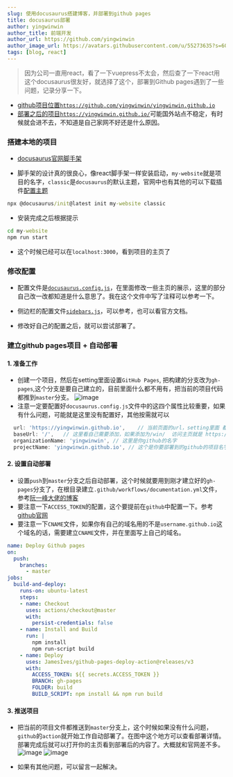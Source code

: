 ```yaml
---
slug: 使用docusaurus搭建博客，并部署到github pages
title: docusaurus部署
author: yingwinwin
author_title: 前端开发
author_url: https://github.com/yingwinwin
author_image_url: https://avatars.githubusercontent.com/u/55273635?s=60&v=4
tags: [blog, react]
---
```


> 因为公司一直用react，看了一下vuepress不太会，然后查了一下react用这个docusaurus很友好，就选择了这个，部署到Github pages遇到了一些问题，记录分享一下。

- [github项目位置`https://github.com/yingwinwin/yingwinwin.github.io`](https://github.com/yingwinwin/yingwinwin.github.io)
- [部署之后的项目`https://yingwinwin.github.io/`](https://yingwinwin.github.io/)可能国外站点不稳定，有时候就会进不去，不知道是自己家网不好还是什么原因。

### 搭建本地的项目
- [docusaurus官网脚手架](https://www.docusaurus.cn/docs/installation)

- 脚手架的设计真的很良心，像react脚手架一样安装启动，`my-website`就是项目的名字，`classic`是`docusaurus`的默认主题，官网中也有其他的可以下载插件[配置主题](https://www.docusaurus.cn/docs/configuration#%E4%B8%BB%E9%A2%98%E3%80%81%E6%8F%92%E4%BB%B6%E5%92%8C%E9%A2%84%E8%AE%BE%E9%85%8D%E7%BD%AE)
```cmd
npx @docusaurus/init@latest init my-website classic
```
- 安装完成之后根据提示
```cmd
cd my-website
npm run start
```
- 这个时候已经可以在`localhost:3000`，看到项目的主页了

### 修改配置
- 配置文件是[`docusaurus.config.js`](https://github.com/yingwinwin/yingwinwin.github.io/blob/master/docusaurus.config.js)，在里面修改一些主页的展示，这里的部分自己改一改都知道是什么意思了。我在这个文件中写了注释可以参考一下。

- 侧边栏的配置文件[`sidebars.js`](https://github.com/yingwinwin/yingwinwin.github.io/blob/master/sidebars.js)，可以参考，也可以看官方文档。

- 修改好自己的配置之后，就可以尝试部署了。

### 建立github pages项目 + 自动部署
#### **1. 准备工作**
- 创建一个项目，然后在setting里面设置`GitHub Pages`, 把构建的分支改为`gh-pages`,这个分支是要自己建立的，目前里面什么都不用有，把当前的项目代码都推到`master`分支。
![image](../static/resource/githubpagessetting.png)
- 注意一定要配置好`docusaurus.config.js`文件中的这四个属性比较重要，如果有什么问题，可能就是这里没有配置好，其他按需就可以
```js
  url: 'https://yingwinwin.github.io',    // 当前页面的url，setting里面 都可以看到部署后的url
  baseUrl: '/',   // 这里看自己需要添加，如果添加为/win/  访问主页就是 https://yingwinwin.github.io/win/
  organizationName: 'yingwinwin', // 这里是你github的名字
  projectName: 'yingwinwin.github.io', // 这个是你要部署到的github的项目名字
```
#### **2. 设置自动部署**
- 设置`push`到`master`分支之后自动部署，这个时候就要用到刚才建立好的`gh-pages`分支了，在根目录建立`.github/workflows/documentation.yml`文件，参考[阮一峰大佬的博客](http://www.ruanyifeng.com/blog/2019/09/getting-started-with-github-actions.html)
- 要注意一下`ACCESS_TOKEN`的配置，这个要提前在`github`中配置一下。参考[github官网](https://docs.github.com/en/github/authenticating-to-github/creating-a-personal-access-token)
- 要注意一下`CNAME`文件，如果你有自己的域名用的不是`username.github.io`这个域名的话，需要建立`CNAME`文件，并在里面写上自己的域名。
```yml
name: Deploy Github pages
on:
  push:
    branches:
      - master
jobs:
  build-and-deploy:
    runs-on: ubuntu-latest
    steps:
    - name: Checkout
      uses: actions/checkout@master
      with:
        persist-credentials: false
    - name: Install and Build
      run: |
        npm install
        npm run-script build 
    - name: Deploy
      uses: JamesIves/github-pages-deploy-action@releases/v3
      with:
        ACCESS_TOKEN: ${{ secrets.ACCESS_TOKEN }}
        BRANCH: gh-pages
        FOLDER: build
        BUILD_SCRIPT: npm install && npm run build
```

#### **3. 推送项目**
- 把当前的项目文件都推送到`master`分支上，这个时候如果没有什么问题，`github`的`action`就开始工作自动部署了。在图中这个地方可以查看部署详情。部署完成后就可以打开你的主页看到部署后的内容了。大概就和官网差不多。
![image](../static/resource/deploy.png)
![image](../static/resource/indexpage.png)

- 如果有其他问题，可以留言一起解决。